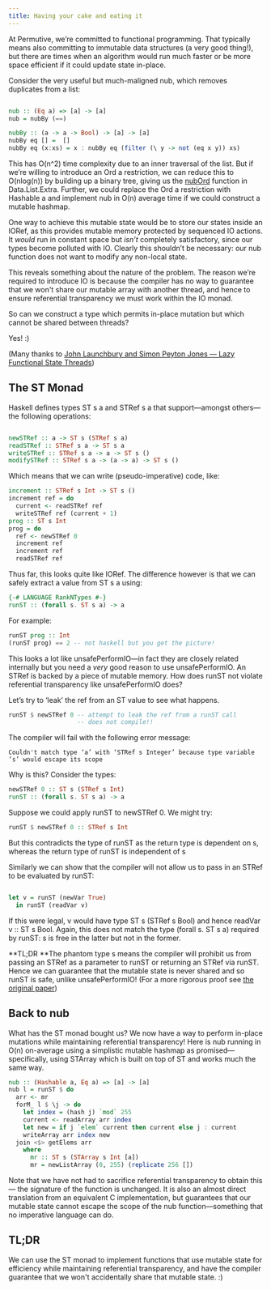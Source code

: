 ```yaml
---
title: Having your cake and eating it
---
```


At Permutive, we’re committed to functional programming. That typically means
also committing to immutable data structures (a very good thing!), but there are
times when an algorithm would run much faster or be more space efficient if it
could update state in-place.

Consider the very useful but much-maligned nub, which removes duplicates from a
list:

```haskell

nub :: (Eq a) => [a] -> [a]
nub = nubBy (==)

nubBy :: (a -> a -> Bool) -> [a] -> [a]
nubBy eq [] =  []
nubBy eq (x:xs) = x : nubBy eq (filter (\ y -> not (eq x y)) xs)
```

This has O(n^2) time complexity due to an inner traversal of the list. But if
we’re willing to introduce an Ord a restriction, we can reduce this to
O(nlog(n)) by building up a binary tree, giving us the
[nubOrd](http://hackage.haskell.org/package/extra-1.6.14/docs/Data-List-Extra.html)
function in Data.List.Extra. Further, we could replace the Ord a restriction
with Hashable a and implement nub in O(n) average time if we could construct a
mutable hashmap.

One way to achieve this mutable state would be to store our states inside an
IORef, as this provides mutable memory protected by sequenced IO actions. It
*would* run in constant space but *isn’t* completely satisfactory, since our
types become polluted with IO. Clearly this shouldn’t be necessary: our nub
function does not want to modify any non-local state.

This reveals something about the nature of the problem. The reason we’re
required to introduce IO is because the compiler has no way to guarantee that we
won't share our mutable array with another thread, and hence to ensure
referential transparency we must work within the IO monad.

So can we construct a type which permits in-place mutation but which cannot be
shared between threads?

Yes! :)

(Many thanks to [John Launchbury and Simon Peyton Jones — Lazy Functional State Threads](https://www.microsoft.com/en-us/research/wp-content/uploads/1994/06/lazy-functional-state-threads.pdf))

## The ST Monad

Haskell defines types ST s a and STRef s a that support—amongst others—the following operations:

```haskell

newSTRef :: a -> ST s (STRef s a)
readSTRef :: STRef s a -> ST s a
writeSTRef :: STRef s a -> a -> ST s ()
modifySTRef :: STRef s a -> (a -> a) -> ST s ()
```

Which means that we can write (pseudo-imperative) code, like:

```haskell
increment :: STRef s Int -> ST s ()
increment ref = do
  current <- readSTRef ref
  writeSTRef ref (current + 1)
prog :: ST s Int
prog = do
  ref <- newSTRef 0
  increment ref
  increment ref
  readSTRef ref
```

Thus far, this looks quite like IORef. The difference however is that we can
safely extract a value from ST s a using:

```haskell
{-# LANGUAGE RankNTypes #-}
runST :: (forall s. ST s a) -> a
```

For example:

```haskell
runST prog :: Int
(runST prog) == 2 -- not haskell but you get the picture!
```

This looks a lot like unsafePerformIO—in fact they are closely related
internally but you need a *very* good reason to use unsafePerformIO. An STRef is
backed by a piece of mutable memory. How does runST not violate referential
transparency like unsafePerformIO does?

Let’s try to ‘leak’ the ref from an ST value to see what happens.

```haskell
runST $ newSTRef 0 -- attempt to leak the ref from a runST call
                   -- does not compile!!
```

The compiler will fail with the following error message:

    Couldn't match type ‘a’ with ‘STRef s Integer’ because type variable ‘s’ would escape its scope

Why is this? Consider the types:

```haskell
newSTRef 0 :: ST s (STRef s Int)
runST :: (forall s. ST s a) -> a
```

Suppose we could apply runST to newSTRef 0. We might try:

```haskell
runST $ newSTRef 0 :: STRef s Int
```

But this contradicts the type of runST as the return type is dependent on s,
whereas the return type of runST is independent of s

Similarly we can show that the compiler will not allow us to pass in an STRef to
be evaluated by runST:

```haskell

let v = runST (newVar True)
  in runST (readVar v)
```

If this were legal, v would have type ST s (STRef s Bool) and hence readVar v ::
ST s Bool. Again, this does not match the type (forall s. ST s a) required by
runST: s is free in the latter but not in the former.

**TL;DR **The phantom type s means the compiler will prohibit us from passing an
STRef as a parameter to runST or returning an STRef via runST. Hence we can
guarantee that the mutable state is never shared and so runST is safe, unlike
unsafePerformIO! (For a more rigorous proof see [the original
paper](https://www.microsoft.com/en-us/research/wp-content/uploads/1994/06/lazy-functional-state-threads.pdf))

## Back to nub

What has the ST monad bought us? We now have a way to perform in-place mutations
while maintaining referential transparency! Here is nub running in O(n)
on-average using a simplistic mutable hashmap as promised—specifically, using
STArray which is built on top of ST and works much the same way.

```haskell
nub :: (Hashable a, Eq a) => [a] -> [a]
nub l = runST $ do
  arr <- mr
  forM_ l $ \j -> do
    let index = (hash j) `mod` 255
    current <- readArray arr index
    let new = if j `elem` current then current else j : current
    writeArray arr index new
  join <$> getElems arr
    where
      mr :: ST s (STArray s Int [a])
      mr = newListArray (0, 255) (replicate 256 [])
```

Note that we have not had to sacrifice referential transparency to obtain this —
the signature of the function is unchanged. It is also an almost direct
translation from an equivalent C implementation, but guarantees that our mutable
state cannot escape the scope of the nub function—something that no imperative
language can do.

## TL;DR

We can use the ST monad to implement functions that use mutable state for
efficiency while maintaining referential transparency, and have the compiler
guarantee that we won't accidentally share that mutable state. :)
